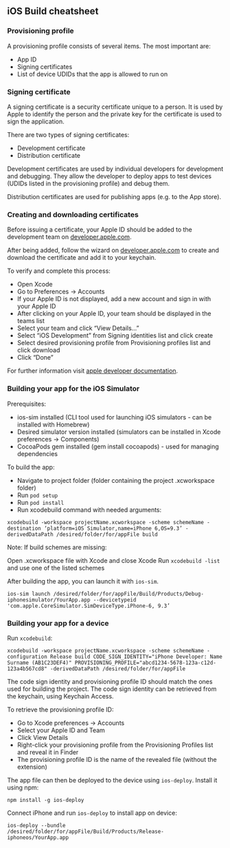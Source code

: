 ## iOS Build cheatsheet


### Provisioning profile

A provisioning profile consists of several items. The most important are:

* App ID
* Signing certificates
* List of device UDIDs that the app is allowed to run on

### Signing certificate

A signing certificate is a security certificate unique to a person. It is used by Apple to identify the person and the private key for the certificate is used to sign the application.

There are two types of signing certificates:

* Development certificate
* Distribution certificate

Development certificates are used by individual developers for development and debugging. They allow the developer to deploy apps to test devices (UDIDs listed in the provisioning profile) and debug them.

Distribution certificates are used for publishing apps (e.g. to the App store).

### Creating and downloading certificates

Before issuing a certificate, your Apple ID should be added to the development team on [developer.apple.com]().

After being added, follow the wizard on [developer.apple.com]() to create and download the certificate and add it to your keychain.

To verify and complete this process:

* Open Xcode
* Go to Preferences -> Accounts
* If your Apple ID is not displayed, add a new account and sign in with your Apple ID
* After clicking on your Apple ID, your team should be displayed in the teams list
* Select your team and click “View Details…”
* Select “iOS Development” from Signing identities list and click create
* Select desired provisioning profile from Provisioning profiles list and click download
* Click “Done”

For further information visit [apple developer documentation]().

### Building your app for the iOS Simulator

Prerequisites:

* ios-sim installed (CLI tool used for launching iOS simulators - can be installed with Homebrew)
* Desired simulator version installed (simulators can be installed in Xcode preferences -> Components)
* CocoaPods gem installed (gem install cocoapods) - used for managing dependencies

To build the app:

* Navigate to project folder (folder containing the project .xcworkspace folder)
* Run `pod setup`
* Run `pod install`
* Run xcodebuild command with needed arguments:

```
xcodebuild -workspace projectName.xcworkspace -scheme schemeName -destination ‘platform=iOS Simulator,name=iPhone 6,OS=9.3’ -derivedDataPath /desired/folder/for/appFile build
```

Note: If build schemes are missing:

Open .xcworkspace file with Xcode and close Xcode
Run `xcodebuild -list` and use one of the listed schemes

After building the app, you can launch it with `ios-sim`.

```
ios-sim launch /desired/folder/for/appFile/Build/Products/Debug-iphonesimulator/YourApp.app --devicetypeid 'com.apple.CoreSimulator.SimDeviceType.iPhone-6, 9.3’
```

### Building your app for a device

Run `xcodebuild`:

```
xcodebuild -workspace projectName.xcworkspace -scheme schemeName -configuration Release build CODE_SIGN_IDENTITY="iPhone Developer: Name Surname (AB1C23DEF4)" PROVISIONING_PROFILE="abcd1234-5678-123a-c12d-123a4b567cd8" -derivedDataPath /desired/folder/for/appFile
```
The code sign identity and provisioning profile ID should match the ones used for building the project. The code sign identity can be retrieved from the keychain, using Keychain Access.

To retrieve the provisioning profile ID:

* Go to Xcode preferences -> Accounts
* Select your Apple ID and Team
* Click View Details
* Right-click your provisioning profile from the Provisioning Profiles list and reveal it in Finder
* The provisioning profile ID is the name of the revealed file (without the extension)

The app file can then be deployed to the device using `ios-deploy`. Install it using npm:

`npm install -g ios-deploy`

Connect iPhone and run `ios-deploy` to install app on device:

```
ios-deploy --bundle /desired/folder/for/appFile/Build/Products/Release-iphoneos/YourApp.app
```
